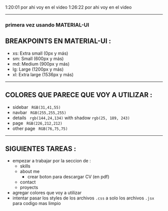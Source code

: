 


1:20:01 por ahi voy en el video 
1:26:22 por ahi voy en el video 


---

### primera vez usando MATERIAL-UI

## BREAKPOINTS EN MATERIAL-UI :

- xs: Extra small (0px y más)
- sm: Small (600px y más)
- md: Medium (900px y más)
- lg: Large (1200px y más)
- xl: Extra large (1536px y más)


---

## COLORES QUE PARECE QUE VOY A UTILIZAR :


- sidebar 
``` RGB(31,41,55)``` 
- navbar 
``` RGB(255,255,255)``` 
- details 
``` rgb(144,24,134)```  with shadow ```rgb(25, 189, 243)``` 
- page 
``` RGB(226,212,212)``` 
- other page 
``` RGB(76,75,75)``` 

---


## SIGUIENTES TAREAS :

- empezar a trabajar por la seccion de :
    - skills
    - about me 
        - crear boton para descargar CV (en pdf)
    - contact
    - proyects
- agregar colores que voy a utilizar
- intentar pasar los styles de los archivos ```.css``` a solo los archivos ```.jsx``` para codigo mas limpio

